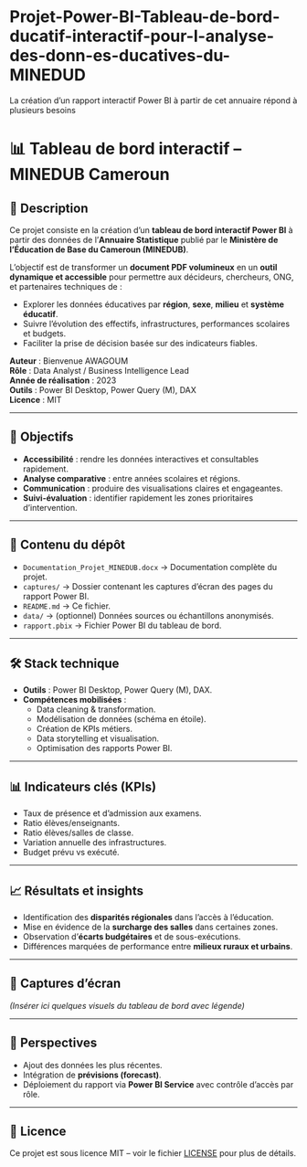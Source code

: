 # Projet-Power-BI-Tableau-de-bord-ducatif-interactif-pour-l-analyse-des-donn-es-ducatives-du-MINEDUD
La création d’un rapport interactif Power BI à partir de cet annuaire répond à plusieurs besoins

# 📊 Tableau de bord interactif – MINEDUB Cameroun

## 📌 Description
Ce projet consiste en la création d’un **tableau de bord interactif Power BI** à partir des données de l’**Annuaire Statistique** publié par le **Ministère de l’Éducation de Base du Cameroun (MINEDUB)**.

L’objectif est de transformer un **document PDF volumineux** en un **outil dynamique et accessible** pour permettre aux décideurs, chercheurs, ONG, et partenaires techniques de :
- Explorer les données éducatives par **région**, **sexe**, **milieu** et **système éducatif**.
- Suivre l’évolution des effectifs, infrastructures, performances scolaires et budgets.
- Faciliter la prise de décision basée sur des indicateurs fiables.

**Auteur** : Bienvenue AWAGOUM  
**Rôle** : Data Analyst / Business Intelligence Lead  
**Année de réalisation** : 2023  
**Outils** : Power BI Desktop, Power Query (M), DAX  
**Licence** : MIT

---

## 🎯 Objectifs
- **Accessibilité** : rendre les données interactives et consultables rapidement.
- **Analyse comparative** : entre années scolaires et régions.
- **Communication** : produire des visualisations claires et engageantes.
- **Suivi-évaluation** : identifier rapidement les zones prioritaires d’intervention.

---

## 📂 Contenu du dépôt
- `Documentation_Projet_MINEDUB.docx` → Documentation complète du projet.
- `captures/` → Dossier contenant les captures d’écran des pages du rapport Power BI.
- `README.md` → Ce fichier.
- `data/` → (optionnel) Données sources ou échantillons anonymisés.
- `rapport.pbix` → Fichier Power BI du tableau de bord.

---

## 🛠️ Stack technique
- **Outils** : Power BI Desktop, Power Query (M), DAX.
- **Compétences mobilisées** :
  - Data cleaning & transformation.
  - Modélisation de données (schéma en étoile).
  - Création de KPIs métiers.
  - Data storytelling et visualisation.
  - Optimisation des rapports Power BI.

---

## 📊 Indicateurs clés (KPIs)
- Taux de présence et d’admission aux examens.
- Ratio élèves/enseignants.
- Ratio élèves/salles de classe.
- Variation annuelle des infrastructures.
- Budget prévu vs exécuté.

---

## 📈 Résultats et insights
- Identification des **disparités régionales** dans l’accès à l’éducation.
- Mise en évidence de la **surcharge des salles** dans certaines zones.
- Observation d’**écarts budgétaires** et de sous-exécutions.
- Différences marquées de performance entre **milieux ruraux et urbains**.

---

## 📸 Captures d’écran
*(Insérer ici quelques visuels du tableau de bord avec légende)*

---

## 🚀 Perspectives
- Ajout des données les plus récentes.
- Intégration de **prévisions (forecast)**.
- Déploiement du rapport via **Power BI Service** avec contrôle d’accès par rôle.

---

## 📄 Licence
Ce projet est sous licence MIT – voir le fichier [LICENSE](LICENSE) pour plus de détails.
